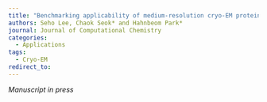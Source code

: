 ```yaml
---
title: "Benchmarking applicability of medium-resolution cryo-EM protein structures for structure-based drug design"
authors: Seho Lee, Chaok Seok* and Hahnbeom Park*
journal: Journal of Computational Chemistry
categories:
  - Applications
tags:
  - Cryo-EM
redirect_to: 
---
```


*Manuscript in press*
